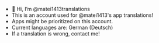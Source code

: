 - 👋 Hi, I’m @matei1413translations
- This is an account used for @matei1413's app translations!
- Apps might be prioritized on this account.
- Current languages are: German (Deutsch)
- If a translation is wrong, contact me!
<!---
matei1413translations/matei1413translations is a ✨ special ✨ repository because its `README.md` (this file) appears on your GitHub profile.
You can click the Preview link to take a look at your changes.
--->
